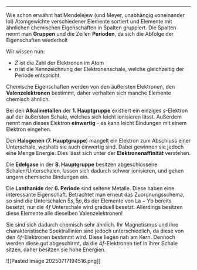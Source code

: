 ***

Wie schon erwähnt hat Mendelejew (und Meyer, unabhängig voneinander lol) Atomgewichte verschiedener Elemente sortiert und Elemente mit ähnlichen chemischen Eigenschaften in Spalten gruppiert. Die Spalten nennt man **Gruppen** und die Zeilen **Perioden**, da sich die Abfolge der Eigenschaften wiederholt

Wir wissen nun:
* $Z$ ist die Zahl der Elektronen im Atom
* $n$ ist die Kennzeichnung der Elektronenschale, welche gleichzeitig der Periode entspricht.

Chemische Eigenschaften werden von den äußersten Elektronen, den **Valenzelektronen** bestimmt, daher verhalten sich manche Elemente chemisch ähnlich.

Bei den **Alkalimetallen** der **1. Hauptgruppe** existiert ein einziges $s$-Elektron auf der äußersten Schale, welches sich leicht ionisieren lässt. Außerdem nennt man dieses Elektron **einwertig** - es kann leicht Bindungen mit einem Elektron eingehen.

Den **Halogenen** (**7. Hauptgruppe**) mangelt ein Elektron zum Abschluss einer Unterschale, weshalb sie auch einwertig sind. Dabei gewinnen sie jedoch eine Menge Energie. Dies lässt sich unter der **Elektronenaffinität** verstehen.

Die **Edelgase** in der **8. Hauptgruppe** besitzen abgeschlossene Schalen/Unterschalen, lassen sich dadurch schwer ionisieren, und gehen ungern chemische Bindungen ein.

Die **Lanthanide** der **6. Periode** sind seltene Metalle. Diese haben eine interessante Eigenschaft. Betrachtet man erneut das Zuordnungsschema, so sind die Unterschalen $5s,5p,6s$ der Elemente von $\text{La}-\text{Yb}$ bereits besetzt, nur die $4f$ Unterschale wird graduell besetzt. Allerdings besitzen diese Elemente alle dieselben Valenzelektronen!

Sie sind sich dadurch chemisch sehr ähnlich. Ihr Magnetismus und ihre charakteristische Spektrallinien sind jedoch unterschiedlich, da diese von den $4f$-Elektronen bestimmt wird. Diese liegen nah am Kern. Dennoch werden diese gut abgeschirmt, da die $4f$-Elektronen tief in ihrer Schale sitzen, daher besitzen sie hohe Energien.

![[Pasted image 20250717194516.png]]